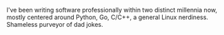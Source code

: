 I've been writing software professionally within two distinct millennia now, mostly centered around Python, Go, C/C++, a general Linux nerdiness. Shameless purveyor of dad jokes.
